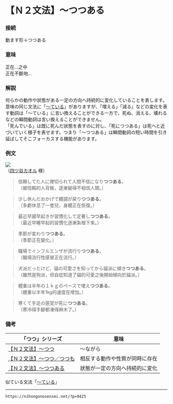 # 【Ｎ２文法】～つつある

### 接続

動ます形＋つつある  


### 意味

正在…之中  
正在不斷地…  


### 解説

何らかの動作や狀態がある一定の方向へ持続的に変化していることを表します。  
意味の同じ文法に「[～ている](http://nihongonosensei.net/?p=5182)」がありますが、「増える」「減る」などの変化を表す動詞は「～ている」に言い換えることができる一方で、死ぬ、消える、壊れるなどの瞬間動詞は言い換えることができません。  
「死んでいる」は既に死んだ狀態を表すのに対し、「死につつある」は死へと近づいていく様子を表せます。つまり「～つつある」は瞬間動詞の短い時間を引き延ばしてそこフォーカスする機能があります。  


### 例文

![](https://nihongonosensei.net/pic/I2_001.jpg)  
（[四ツ谷カオル](https://profile.coconala.com/users/1019483) 様）

>信頼してた人に裡切られて人間不信になり**つつある**。  
（被信賴的人背叛，逐漸變得不相信人類。）  

>少し休んだおかげで體調が戻り**つつある**。  
（多虧休息了一會兒，身體正在恢復。）  

>最近早寢早起きが習慣化して定著し**つつある**。  
（最近早睡早起的習慣化逐漸紮根下來。）  

>季節が変わり**つつある**。  
（季節正在變化。）  

>職場でインフルエンザが流行り**つつある**。  
（職場流行性感冒正在流行。）  

>犬派だったけど、貓の可愛さを知ってから貓派に傾き**つつある**。  
（雖然是狗派，但自從知道了貓的可愛之後開始傾向於貓派。）  

>體重は半年の１ｋｇのペースで増え**つつある**。  
（體重以半年1kg的速度在增加。）  

>寒くて手足の感覚が死に**つつある**。  
（寒冷得手腳都凍得麻木了。）


### 備考
| 「つつ」シリーズ                                          | 意味     |
| --------------------------------------------------------- | -------- |
| [【Ｎ２文法】～つつ](http://nihongonosensei.net/?p=18470) | ～ながら |
|   [【Ｎ２文法】～つつ／つつも](http://nihongonosensei.net/?p=18471)|相反する動作や性質が同時に存在|
|[【Ｎ２文法】～つつある](http://nihongonosensei.net/?p=9425)|狀態が一定の方向へ持続的に変化|

似ている文法「[～ている](http://nihongonosensei.net/?p=5182)」

---
`https://nihongonosensei.net/?p=9425`